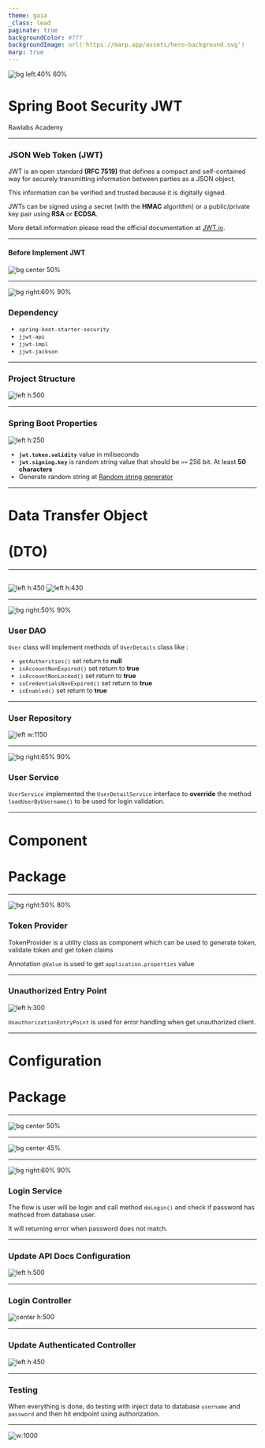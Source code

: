 ```yaml
---
theme: gaia
_class: lead
paginate: true
backgroundColor: #fff
backgroundImage: url('https://marp.app/assets/hero-background.svg')
marp: true
---
```


![bg left:40% 60%](./../images/rawlabs-academy-logo.png)

# **Spring Boot Security JWT**
Rawlabs Academy

---
<style scoped>
    p {
        font-size: 0.9rem;
    }
</style>
### JSON Web Token **(JWT)**

JWT is an open standard **(RFC 7519)** that defines a compact and self-contained way for securely transmitting information between parties as a JSON object. 

This information can be verified and trusted because it is digitally signed. 

JWTs can be signed using a secret (with the **HMAC** algorithm) or a public/private key pair using **RSA** or **ECDSA**.

More detail information please read the official documentation at [JWT.io](https://jwt.io/introduction).

---
#### Before Implement JWT
![bg center 50%](../images/materi-java/springboot-jwt/user-table.png)

---
![bg right:60% 90%](../images/materi-java/springboot-jwt/pom.png)
### Dependency
- `spring-boot-starter-security`
- `jjwt-api`
- `jjwt-impl`
- `jjwt-jackson`

---
### Project Structure
![left h:500](../images/materi-java/springboot-jwt/project-structure.png)

---
<style scoped>
    ul {
        font-size: 0.9rem;
    }
</style>
### Spring Boot Properties
![left h:250](../images/materi-java/springboot-jwt/springboot-properties.png)

- **`jwt.token.validity`** value in miliseconds
- **`jwt.signing.key`** is random string value that should be `>=` 256 bit. At least **50 characters**
- Generate random string at [Random string generator](http://www.unit-conversion.info/texttools/random-string-generator/)

---
<!-- _class: lead -->
# Data Transfer Object
# **(DTO)**

---
\
![left h:450](../images/materi-java/springboot-jwt/login-request-dto.png) ![left h:430](../images/materi-java/springboot-jwt/login-response-dto.png)

---
![bg right:50% 90%](../images/materi-java/springboot-jwt/user-dao.png)
<style scoped>
    ul, p {
        font-size: 0.8rem;
    }
</style>
### **User DAO**
`User` class will implement methods of `UserDetails` class like :
- `getAuthorities()` set return to **null**
- `isAccountNonExpired()` set return to **true**
- `isAccountNonLocked()` set return to **true**
- `isCredentialsNonExpired()` set return to **true**
- `isEnabled()` set return to **true**

---
### User Repository
![left w:1150](../images/materi-java/springboot-jwt/user-repository.png)

---
![bg right:65% 90%](../images/materi-java/springboot-jwt/user-service.png)
<style scoped>
    p {
        font-size: 0.8rem;
    }
</style>
### User **Service**
`UserService` implemented the `UserDetailService` interface to **override** the method `loadUserByUsername()` to be used for login validation.

---
<!-- _class: lead -->
# Component
# **Package**

---
![bg right:50% 80%](../images/materi-java/springboot-jwt/token-provider.png)
<style scoped>
    p {
        font-size: 0.9rem;
    }
</style>
### Token Provider
TokenProvider is a utility class as component which can be used to generate token, validate token and get token claims

Annotation `@Value` is used to get `application.properties` value

---
### Unauthorized Entry Point
![left h:300](../images/materi-java/springboot-jwt/authorization-entry-point.png)

`UnauthorizationEntryPoint` is used for error handling when get unauthorized client.

---
<!-- _class: lead -->
# Configuration
# **Package**

---
![bg center 50%](../images/materi-java/springboot-jwt/jwt-authentication-filter.png)

---
![bg center 45%](../images/materi-java/springboot-jwt/web-security-config.png)

---
![bg right:60% 90%](../images/materi-java/springboot-jwt/login-service.png)
<style scoped>
    p {
        font-size: 0.8rem;
    }
</style>
### Login **Service**
The flow is user will be login and call method `doLogin()` and check if password has mathced from database user. 

It will returning error when password does not match.

---
### Update API Docs **Configuration**
![left h:500](../images/materi-java/springboot-jwt/open-api-configuration.png)

---
### Login **Controller**
![center h:500](../images/materi-java/springboot-jwt/login-controller.png)

---
### Update Authenticated Controller
![left h:450](../images/materi-java/springboot-jwt/book-controller.png)

---
### Testing
When everything is done, do testing with inject data to database `username` and `password` and then hit endpoint using authorization.

---
 <!-- _class: lead -->
![w:1000](./../images/thank-you.png)